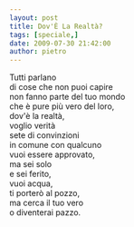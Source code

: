 ```yaml
---
layout: post
title: Dov'È La Realtà?
tags: [speciale,]
date: 2009-07-30 21:42:00
author: pietro
---
```

Tutti parlano<br/>di cose che non puoi capire<br/>non fanno parte del tuo mondo<br/>che è pure più vero del loro,<br/>dov'è la realtà,<br/>voglio verità<br/>sete di convinzioni<br/>in comune con qualcuno<br/>vuoi essere approvato,<br/>ma sei solo<br/>e sei ferito,<br/>vuoi acqua,<br/>ti porterò al pozzo,<br/>ma cerca il tuo vero<br/>o diventerai pazzo.
